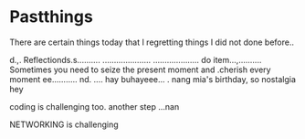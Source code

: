 # Pastthings

There are certain things today that I regretting things I did not done before..

d.,.
Reflectionds.s..........
.....................
....................
do item...,..........
Sometimes you need to seize the present moment and .cherish every moment ee...........
nd.
....
hay buhayeee...
.
nang mia's birthday, so nostalgia
hey

coding is challenging too.
another step ...nan

NETWORKING is challenging 
